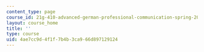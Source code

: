 ```yaml
---
content_type: page
course_id: 21g-410-advanced-german-professional-communication-spring-2017
layout: course_home
title: ''
type: course
uid: 4ae7cc9d-4f1f-7b4b-3ca9-66d897129124
---
```

